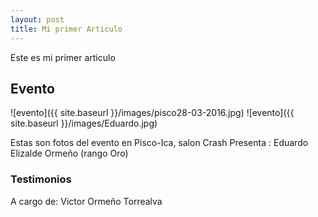```yaml
---
layout: post
title: Mi primer Articulo
---
```


Este es mi primer articulo

## Evento
![evento]({{ site.baseurl }}/images/pisco28-03-2016.jpg)
![evento]({{ site.baseurl }}/images/Eduardo.jpg)

Estas son fotos del evento en Pisco-Ica, salon Crash
Presenta : Eduardo Elizalde Ormeño (rango Oro)

### Testimonios
A cargo de: Victor Ormeño Torrealva
